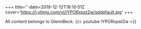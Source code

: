 +++
title=''
date=2019-12-12T18:10:51Z
cover='https://i.ytimg.com/vi/IYPORxpst2w/sddefault.jpg'
+++

All content belongs to GlennBeck.
{{< youtube IYPORxpst2w >}}
